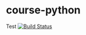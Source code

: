 # course-python
Test
[![Build Status](https://travis-ci.org/meleg/course-python.svg?branch=master)](https://travis-ci.org/meleg/course-python)

